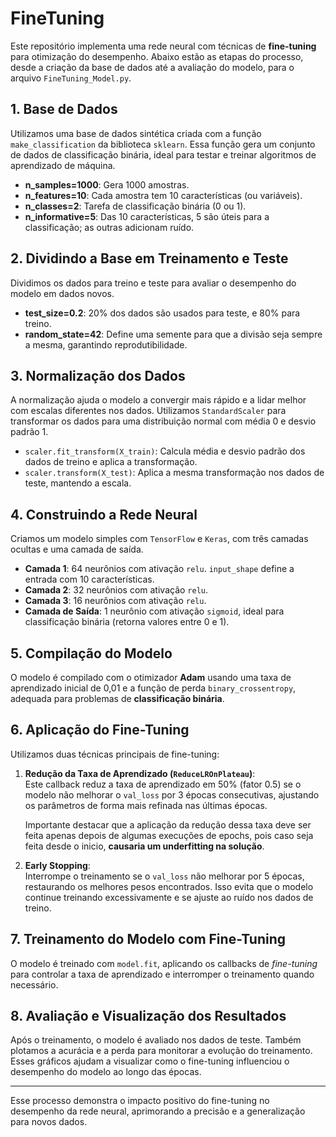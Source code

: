 # FineTuning

Este repositório implementa uma rede neural com técnicas de **fine-tuning** para otimização do desempenho. Abaixo estão as etapas do processo, desde a criação da base de dados até a avaliação do modelo, para o arquivo `FineTuning_Model.py`.

## 1. Base de Dados

Utilizamos uma base de dados sintética criada com a função `make_classification` da biblioteca `sklearn`. Essa função gera um conjunto de dados de classificação binária, ideal para testar e treinar algoritmos de aprendizado de máquina.

- **n_samples=1000**: Gera 1000 amostras.
- **n_features=10**: Cada amostra tem 10 características (ou variáveis).
- **n_classes=2**: Tarefa de classificação binária (0 ou 1).
- **n_informative=5**: Das 10 características, 5 são úteis para a classificação; as outras adicionam ruído.

## 2. Dividindo a Base em Treinamento e Teste

Dividimos os dados para treino e teste para avaliar o desempenho do modelo em dados novos.

- **test_size=0.2**: 20% dos dados são usados para teste, e 80% para treino.
- **random_state=42**: Define uma semente para que a divisão seja sempre a mesma, garantindo reprodutibilidade.

## 3. Normalização dos Dados

A normalização ajuda o modelo a convergir mais rápido e a lidar melhor com escalas diferentes nos dados. Utilizamos `StandardScaler` para transformar os dados para uma distribuição normal com média 0 e desvio padrão 1.

- `scaler.fit_transform(X_train)`: Calcula média e desvio padrão dos dados de treino e aplica a transformação.
- `scaler.transform(X_test)`: Aplica a mesma transformação nos dados de teste, mantendo a escala.

## 4. Construindo a Rede Neural

Criamos um modelo simples com `TensorFlow` e `Keras`, com três camadas ocultas e uma camada de saída.

- **Camada 1**: 64 neurônios com ativação `relu`. `input_shape` define a entrada com 10 características.
- **Camada 2**: 32 neurônios com ativação `relu`.
- **Camada 3**: 16 neurônios com ativação `relu`.
- **Camada de Saída**: 1 neurônio com ativação `sigmoid`, ideal para classificação binária (retorna valores entre 0 e 1).

## 5. Compilação do Modelo

O modelo é compilado com o otimizador **Adam** usando uma taxa de aprendizado inicial de 0,01 e a função de perda `binary_crossentropy`, adequada para problemas de **classificação binária**.

## 6. Aplicação do Fine-Tuning

Utilizamos duas técnicas principais de fine-tuning:

1. **Redução da Taxa de Aprendizado (`ReduceLROnPlateau`)**:  
   Este callback reduz a taxa de aprendizado em 50% (fator 0.5) se o modelo não melhorar o `val_loss` por 3 épocas consecutivas, ajustando os parâmetros de forma mais refinada nas últimas épocas.
   
   Importante destacar que a aplicação da redução dessa taxa deve ser feita apenas depois de algumas execuções de epochs, pois caso seja feita desde o inicio, **causaria um underfitting na solução**.

3. **Early Stopping**:  
   Interrompe o treinamento se o `val_loss` não melhorar por 5 épocas, restaurando os melhores pesos encontrados. Isso evita que o modelo continue treinando excessivamente e se ajuste ao ruído nos dados de treino.

## 7. Treinamento do Modelo com Fine-Tuning

O modelo é treinado com `model.fit`, aplicando os callbacks de *fine-tuning* para controlar a taxa de aprendizado e interromper o treinamento quando necessário.

## 8. Avaliação e Visualização dos Resultados

Após o treinamento, o modelo é avaliado nos dados de teste. Também plotamos a acurácia e a perda para monitorar a evolução do treinamento. Esses gráficos ajudam a visualizar como o fine-tuning influenciou o desempenho do modelo ao longo das épocas.

---

Esse processo demonstra o impacto positivo do fine-tuning no desempenho da rede neural, aprimorando a precisão e a generalização para novos dados.
